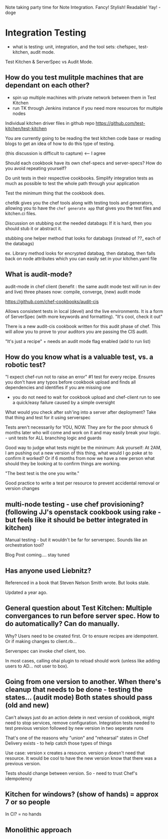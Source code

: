 Note taking party time for Note Integration. Fancy! Stylish! Readable! Yay! - doge

# Integration Testing

* what is testing: unit, integration, and the tool sets: chefspec, test-kitchen, audit mode. 

Test Kitchen & ServerSpec vs Audit Mode.

## How do you test mulitple machines that are dependant on each other?

 - spin up multiple machines with private network between them in Test Kitchen
 - run TK through Jenkins instance if you need more resources for multiple nodes
 
 Individual kitchen driver files in github repo
 https://github.com/test-kitchen/test-kitchen
 
You are currently going to be reading the test kitchen code base or reading blogs to get an idea of how to do this type of testing.

(this discussion is difficult to capture) <-- I agree

Should each cookbook have its own chef-specs and server-specs?  How do you avoid repeating yourself?  

Do unit tests in their respective cookbooks.  Simplify integration tests as much as possible to test the whole path through your application

Test the minimum thing that the cookbook does.

chefdk gives you the chef tools along with testing tools and generators, allowing you to have the ``chef generate app`` that gives you the test files and kitchen.ci files.

Discussion on stubbing out the needed databags:  If it is hard, then you should stub it or abstract it. 

stubbing one helper method that looks for databags (instead of _??__ each of the databags)

ex.  Library method looks for encrypted databag, then databag, then falls back on node attributes which you can easily set in your kitchen.yaml file

## What is audit-mode?
 
audit-mode in chef client (benefit : the same audit mode test will run in dev and live)
three phases now: compile, converge, (new) audit mode

https://github.com/chef-cookbooks/audit-cis

Allows consistent tests in local (devel) and the live environments.  It is a form of ServerSpec (with more keywords and formatting). "It's cool, check it out"

There is a new audit-cis cookbook written for this audit phase of chef.  This will allow you to prove to your auditors you are passing the CIS audit.

"It's just a recipe" + needs an audit mode flag enabled (add to run list)

## How do you know what is a valuable test, vs. a robotic test?

"I expect chef-run not to raise an error"  #1 test for every recipe.  Ensures you don't have any typos before cookbook upload and finds all dependencies and identifies if you are missing one
- you do not need to wait for cookbook upload and chef-client run to see a quick/easy failure caused by a simple oversight

What would you check after ssh'ing into a server after deployment?  Take that thing and test for it using serverspec

Tests aren't necessarily for YOU, NOW.  They are for the poor shmuck 6 months later who will come and work on it and may easily break your logic.   - unit tests for ALL branching logic and guards

Good way to judge what tests might be the minimum: Ask yourself: At 2AM, I am pushing out a new version of this thing, what would I go poke at to confirm it worked?  Or if 6 months from now we have a new person what should they be looking at to confirm things are working.

"The best test is the one you write."

Good practice to write a test per resource to prevent accidental removal or version changes

## multi-node testing - use chef provisioning? (following JJ's openstack cookbook using rake - but feels like it should be better integrated in kitchen)

Manual testing - but it wouldn't be far for serverspec.  Sounds like an orchestration tool?

Blog Post coming.... stay tuned

## Has anyone used Liebnitz? 

Referenced in a book that Steven Nelson Smith wrote.  But looks stale.  

Updated a year ago.

## General question about Test Kitchen: Multiple convergances to run before server spec.  How to do automatically? Can do manually.

Why? Users need to be created first.  Or to ensure recipes are idempotent. Or if making changes to client.rb... 

Serverspec can invoke chef client, too.

In most cases, calling ohai plugin to reload should work (unless like adding users to AD... not user to box).

## Going from one version to another.  When there's cleanup that needs to be done - testing the states... (audit mode)  Both states should pass (old and new)

Can't always just do an action delete in next version of cookbook, might need to stop services, remove configuration.  Integration tests needed to test previous version followed by new version in two seperate runs

That's one of the reasons why "union" and "rehearsal" states in Chef Delivery exists - to help catch those types of things

Use case: version x creates a resource.  version y doesn't need that resource.  It would be cool to have the new version know that there was a previous version.

Tests should change between version.  So - need to trust Chef's idempotency

## Kitchen for windows? (show of hands) = approx 7 or so people 

In CI? = no hands

## Monolithic approach
